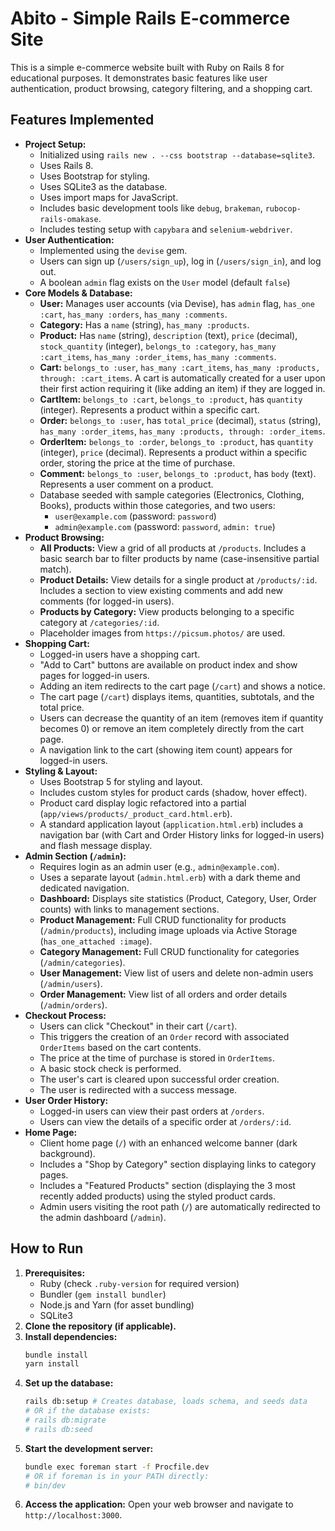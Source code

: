 # Abito - Simple Rails E-commerce Site

This is a simple e-commerce website built with Ruby on Rails 8 for educational purposes. It demonstrates basic features like user authentication, product browsing, category filtering, and a shopping cart.

## Features Implemented

*   **Project Setup:**
    *   Initialized using `rails new . --css bootstrap --database=sqlite3`.
    *   Uses Rails 8.
    *   Uses Bootstrap for styling.
    *   Uses SQLite3 as the database.
    *   Uses import maps for JavaScript.
    *   Includes basic development tools like `debug`, `brakeman`, `rubocop-rails-omakase`.
    *   Includes testing setup with `capybara` and `selenium-webdriver`.
*   **User Authentication:**
    *   Implemented using the `devise` gem.
    *   Users can sign up (`/users/sign_up`), log in (`/users/sign_in`), and log out.
    *   A boolean `admin` flag exists on the `User` model (default `false`)
*   **Core Models & Database:**
    *   **User:** Manages user accounts (via Devise), has `admin` flag, `has_one :cart`, `has_many :orders`, `has_many :comments`.
    *   **Category:** Has a `name` (string), `has_many :products`.
    *   **Product:** Has `name` (string), `description` (text), `price` (decimal), `stock_quantity` (integer), `belongs_to :category`, `has_many :cart_items`, `has_many :order_items`, `has_many :comments`.
    *   **Cart:** `belongs_to :user`, `has_many :cart_items`, `has_many :products, through: :cart_items`. A cart is automatically created for a user upon their first action requiring it (like adding an item) if they are logged in.
    *   **CartItem:** `belongs_to :cart`, `belongs_to :product`, has `quantity` (integer). Represents a product within a specific cart.
    *   **Order:** `belongs_to :user`, has `total_price` (decimal), `status` (string), `has_many :order_items`, `has_many :products, through: :order_items`.
    *   **OrderItem:** `belongs_to :order`, `belongs_to :product`, has `quantity` (integer), `price` (decimal). Represents a product within a specific order, storing the price at the time of purchase.
    *   **Comment:** `belongs_to :user`, `belongs_to :product`, has `body` (text). Represents a user comment on a product.
    *   Database seeded with sample categories (Electronics, Clothing, Books), products within those categories, and two users:
        *   `user@example.com` (password: `password`)
        *   `admin@example.com` (password: `password`, `admin: true`)
*   **Product Browsing:**
    *   **All Products:** View a grid of all products at `/products`. Includes a basic search bar to filter products by name (case-insensitive partial match).
    *   **Product Details:** View details for a single product at `/products/:id`. Includes a section to view existing comments and add new comments (for logged-in users).
    *   **Products by Category:** View products belonging to a specific category at `/categories/:id`.
    *   Placeholder images from `https://picsum.photos/` are used.
*   **Shopping Cart:**
    *   Logged-in users have a shopping cart.
    *   "Add to Cart" buttons are available on product index and show pages for logged-in users.
    *   Adding an item redirects to the cart page (`/cart`) and shows a notice.
    *   The cart page (`/cart`) displays items, quantities, subtotals, and the total price.
    *   Users can decrease the quantity of an item (removes item if quantity becomes 0) or remove an item completely directly from the cart page.
    *   A navigation link to the cart (showing item count) appears for logged-in users.
*   **Styling & Layout:**
    *   Uses Bootstrap 5 for styling and layout.
    *   Includes custom styles for product cards (shadow, hover effect).
    *   Product card display logic refactored into a partial (`app/views/products/_product_card.html.erb`).
    *   A standard application layout (`application.html.erb`) includes a navigation bar (with Cart and Order History links for logged-in users) and flash message display.
*   **Admin Section (`/admin`):**
    *   Requires login as an admin user (e.g., `admin@example.com`).
    *   Uses a separate layout (`admin.html.erb`) with a dark theme and dedicated navigation.
    *   **Dashboard:** Displays site statistics (Product, Category, User, Order counts) with links to management sections.
    *   **Product Management:** Full CRUD functionality for products (`/admin/products`), including image uploads via Active Storage (`has_one_attached :image`).
    *   **Category Management:** Full CRUD functionality for categories (`/admin/categories`).
    *   **User Management:** View list of users and delete non-admin users (`/admin/users`).
    *   **Order Management:** View list of all orders and order details (`/admin/orders`).
*   **Checkout Process:**
    *   Users can click "Checkout" in their cart (`/cart`).
    *   This triggers the creation of an `Order` record with associated `OrderItems` based on the cart contents.
    *   The price at the time of purchase is stored in `OrderItems`.
    *   A basic stock check is performed.
    *   The user's cart is cleared upon successful order creation.
    *   The user is redirected with a success message.
*   **User Order History:**
    *   Logged-in users can view their past orders at `/orders`.
    *   Users can view the details of a specific order at `/orders/:id`.
*   **Home Page:**
    *   Client home page (`/`) with an enhanced welcome banner (dark background).
    *   Includes a "Shop by Category" section displaying links to category pages.
    *   Includes a "Featured Products" section (displaying the 3 most recently added products) using the styled product cards.
    *   Admin users visiting the root path (`/`) are automatically redirected to the admin dashboard (`/admin`).

## How to Run

1.  **Prerequisites:**
    *   Ruby (check `.ruby-version` for required version)
    *   Bundler (`gem install bundler`)
    *   Node.js and Yarn (for asset bundling)
    *   SQLite3
2.  **Clone the repository (if applicable).**
3.  **Install dependencies:**
    ```bash
    bundle install
    yarn install
    ```
4.  **Set up the database:**
    ```bash
    rails db:setup # Creates database, loads schema, and seeds data
    # OR if the database exists:
    # rails db:migrate
    # rails db:seed
    ```
5.  **Start the development server:**
    ```bash
    bundle exec foreman start -f Procfile.dev
    # OR if foreman is in your PATH directly:
    # bin/dev
    ```
6.  **Access the application:** Open your web browser and navigate to `http://localhost:3000`.